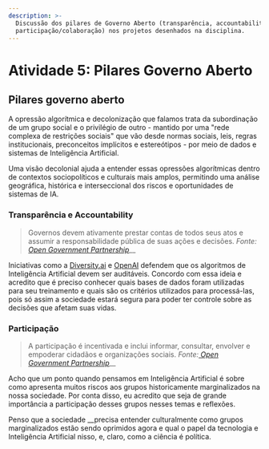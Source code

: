 ```yaml
---
description: >-
  Discussão dos pilares de Governo Aberto (transparência, accountability,
  participação/colaboração) nos projetos desenhados na disciplina.
---
```


# Atividade 5: Pilares Governo Aberto

## Pilares governo aberto

A opressão algorítmica e decolonização que falamos trata da subordinação de um grupo social e o privilégio de outro - mantido por uma "rede complexa de restrições sociais" que vão desde normas sociais, leis, regras institucionais, preconceitos implícitos e estereótipos - por meio de dados e sistemas de Inteligência Artificial.

Uma visão decolonial ajuda a entender essas opressões algorítmicas dentro de contextos sociopolíticos e culturais mais amplos, permitindo uma análise geográfica, histórica e interseccional dos riscos e oportunidades de sistemas de IA.

### Transparência e Accountability

> Governos devem ativamente prestar contas de todos seus atos e assumir a responsabilidade pública de suas ações e decisões. _Fonte:_ [_Open Government Partnership_](https://www.opengovpartnership.org/stories/que-tal-definirmos-principios-de-governo-aberto/)\_\_

Iniciativas como a [Diversity.ai](http://DIVErsity.ai) e [OpenAI](https://openai.com/) defendem que os algoritmos de Inteligência Artificial devem ser auditáveis. Concordo com essa ideia e acredito que é preciso conhecer quais bases de dados foram utilizadas para seu treinamento e quais são os critérios utilizados para processá-las, pois só assim a sociedade estará segura para poder ter controle sobre as decisões que afetam suas vidas.

### Participação

> A participação é incentivada e inclui informar, consultar, envolver e empoderar cidadãos e organizações sociais. _Fonte:_[ _Open Government Partnership_](https://www.opengovpartnership.org/stories/que-tal-definirmos-principios-de-governo-aberto/)\_\_

Acho que um ponto quando pensamos em Inteligência Artificial é sobre como apresenta muitos riscos aos grupos historicamente marginalizados na nossa sociedade. Por conta disso, eu acredito que seja de grande importância a participação desses grupos nesses temas e reflexões.

Penso que a sociedade __precisa entender culturalmente como grupos marginalizados estão sendo oprimidos agora e qual o papel da tecnologia e Inteligência Artificial nisso, e, claro, como a ciência é política.

